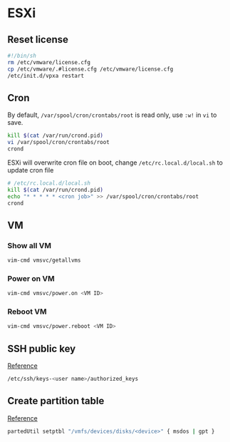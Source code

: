 # ESXi

## Reset license

```sh
#!/bin/sh
rm /etc/vmware/license.cfg
cp /etc/vmware/.#license.cfg /etc/vmware/license.cfg
/etc/init.d/vpxa restart
```

## Cron

By default, `/var/spool/cron/crontabs/root` is read only, use `:w!` in `vi` to save.

```sh
kill $(cat /var/run/crond.pid)
vi /var/spool/cron/crontabs/root
crond
```

ESXi will overwrite cron file on boot, change `/etc/rc.local.d/local.sh` to update cron file

```sh
# /etc/rc.local.d/local.sh
kill $(cat /var/run/crond.pid)
echo "* * * * * <cron job>" >> /var/spool/cron/crontabs/root
crond
```

## VM

### Show all VM

```sh
vim-cmd vmsvc/getallvms
```

### Power on VM

```sh
vim-cmd vmsvc/power.on <VM ID>
```

### Reboot VM

```sh
vim-cmd vmsvc/power.reboot <VM ID>
```

## SSH public key

[Reference](https://kb.vmware.com/s/article/1002866)

```sh
/etc/ssh/keys-<user name>/authorized_keys
```

## Create partition table

[Reference](https://kb.vmware.com/s/article/1036609)

```sh
partedUtil setptbl "/vmfs/devices/disks/<device>" { msdos | gpt }
```
